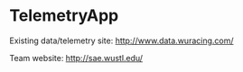 # TelemetryApp
Existing data/telemetry site:
http://www.data.wuracing.com/

Team website:
http://sae.wustl.edu/

